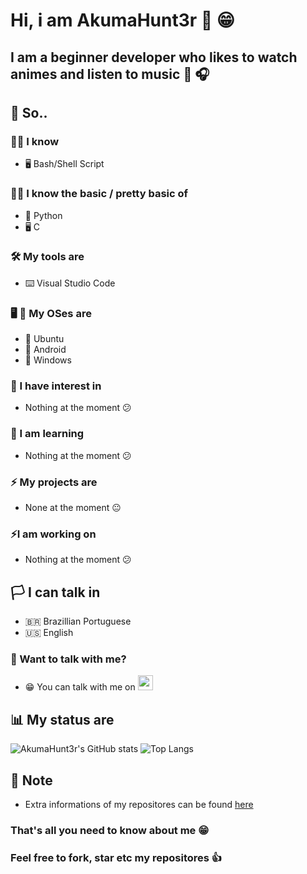 # Hi, i am AkumaHunt3r 👋 😁
## I am a beginner developer who likes to watch animes and listen to music 🌸 🎧

## 🤔 So..

### 👨‍💻 I know
- 🖥️ Bash/Shell Script

### 👨‍💻 I know the basic / pretty basic of
- 🐍 Python
- 🖥️ C

### 🛠️ My tools are
- ⌨️ Visual Studio Code

### 🖥️ 📱 My OSes are
- 🐧 Ubuntu
- 🤖 Android
- 📂 Windows

### 🤔 I have interest in
- Nothing at the moment 😕

### 🤔 I am learning
- Nothing at the moment 😕

### ⚡ My projects are
- None at the moment 😐

### ⚡I am working on
- Nothing at the moment 😕

## 🏳️ I can talk in
- 🇧🇷 Brazillian Portuguese
- 🇺🇸 English

### 💬 Want to talk with me?
- 😁 You can talk with me on [<img src="https://www.vectorlogo.zone/logos/telegram/telegram-tile.svg" width="24">](https://t.me/AkumaHunt3r)

## 📊️ My status are
![AkumaHunt3r's GitHub stats](https://github-readme-stats.vercel.app/api?username=AkumaHunt3r&show_icons=true&theme=tokyonight)
![Top Langs](https://github-readme-stats.vercel.app/api/top-langs/?username=AkumaHunt3r&layout=compact&theme=tokyonight)

## 📝 Note
- Extra informations of my repositores can be found [here](https://github.com/AkumaHunt3r/AkumaHunt3r/blob/about-me/repos_info.md)

### That's all you need to know about me 😁
### Feel free to fork, star etc my repositores 👍
